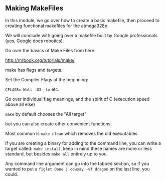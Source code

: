 Making MakeFiles
----------------

In this module, we go over how to create a basic makefile, then proceed to creating 
functional makefiles for the atmega328p.

We will conclude with going over a makefile built by Google professionals (yes, Google does robotics).


Go over the basics of Make Files from here:

http://mrbook.org/tutorials/make/



make has flags and targets.


Set the Compiler Flags at the beginning:

`CFLAGS=-Wall -O3 -lm` etc.

Go over individual flag meanings, and the spirit of C (execution speed above all else)

`make` by default chooses the "All target"

but you can also create other convenient functions.

Most common is `make clean` which removes the old executables

If you are creating a binary for adding to the command line, you can write a target called:
`make install`, keep in mind these names are more or less standard, but besides `make all` entirely up to you.

Any command line argument can go into the tabbed section, so if you wanted to put a `figlet Done | cowsay -vf dragon` on the last line, you could.

